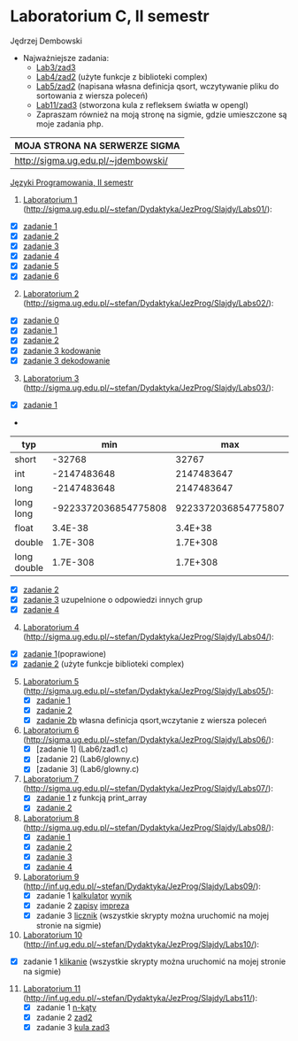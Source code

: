 # Laboratorium C, II semestr
Jędrzej Dembowski
* Najważniejsze zadania:
  * [Lab3/zad3](lab3/zad3.c) 
  * [Lab4/zad2](Lab4/zad2.c) (użyte funkcje z biblioteki complex)
  * [Lab5/zad2](Lab5/zad2b.c) (napisana własna definicja qsort, wczytywanie pliku do sortowania z wiersza poleceń)
  * [Lab11/zad3](Lab11/bryla.c) (stworzona kula z refleksem światła w opengl) 
  * Zapraszam również na moją stronę na sigmie, gdzie umieszczone są moje zadania php. 

|MOJA STRONA NA SERWERZE SIGMA|
|-------------------------------------------|
|http://sigma.ug.edu.pl/~jdembowski/|


[Języki Programowania, II semestr](http://sigma.ug.edu.pl/~stefan/Dydaktyka/JezProg/)

1. [Laboratorium 1](lab1) (http://sigma.ug.edu.pl/~stefan/Dydaktyka/JezProg/Slajdy/Labs01/):
  * [x] [zadanie 1](lab1/zad1.c)
  * [x] [zadanie 2](lab1/zad2.c)
  * [x] [zadanie 3](lab1/zad3.c)
  * [x] [zadanie 4](lab1/zad4.c)
  * [x] [zadanie 5](lab1/zad5.c)
  * [x] [zadanie 6](lab1/zad6.c)
2. [Laboratorium 2](lab2) (http://sigma.ug.edu.pl/~stefan/Dydaktyka/JezProg/Slajdy/Labs02/):
  * [x] [zadanie 0](lab2/zad0.c)
  * [x] [zadanie 1](lab2/zad1.c)
  * [x] [zadanie 2](lab2/zad2.c)
  * [x] [zadanie 3 kodowanie](lab2/zad3code.c)
  * [x] [zadanie 3 dekodowanie](lab2/zad3uncode.c)
3. [Laboratorium 3](lab3) (http://sigma.ug.edu.pl/~stefan/Dydaktyka/JezProg/Slajdy/Labs03/):
  * [x] [zadanie 1](lab3/zad1.c)
  * 
|typ        |                  min|                  max|    ziarno| prec|we/wy|
|-----------|---------------------|---------------------|----------|-----|-----|
|short      |               -32768|                32767|          |     | i   |
|int        |          -2147483648|           2147483647|          |     | d   |
|long       |          -2147483648|           2147483647|          |     | li  |
|long long  | -9223372036854775808|  9223372036854775807|          |     | lli |
|float      |              3.4E-38|              3.4E+38|       0  |   6 | f   |
|double     |             1.7E-308|             1.7E+308|       0  |  15 | lf  |
|long double|             1.7E-308|             1.7E+308|       0  |  18 | Lf  |

  * [x] [zadanie 2](lab3/zad2.c)
  * [x] [zadanie 3](lab3/zad3.c) uzupelnione o odpowiedzi innych grup
  * [x] [zadanie 4](lab3/zad4.c)
4. [Laboratorium 4](Lab4) (http://sigma.ug.edu.pl/~stefan/Dydaktyka/JezProg/Slajdy/Labs04/):  
  * [x] [zadanie 1](Lab4/zad1.c)(poprawione)
  * [x] [zadanie 2](Lab4/zad2.c) (użyte funkcje biblioteki complex)
5. [Laboratorium 5](Lab5) (http://sigma.ug.edu.pl/~stefan/Dydaktyka/JezProg/Slajdy/Labs05/):  
   * [x] [zadanie 1](Lab5/zad1.c)
   * [x] [zadanie 2](Lab5/zad2.c)
   * [x] [zadanie 2b](Lab5/zad2b.c) własna definicja qsort,wczytanie z wiersza poleceń
6. [Laboratorium 6](Lab6) (http://sigma.ug.edu.pl/~stefan/Dydaktyka/JezProg/Slajdy/Labs06/):
   * [x] [zadanie 1] (Lab6/zad1.c)  
   * [x] [zadanie 2] (Lab6/glowny.c)  
   * [x] [zadanie 3] (Lab6/glowny.c)  
7. [Laboratorium 7](Lab7) (http://sigma.ug.edu.pl/~stefan/Dydaktyka/JezProg/Slajdy/Labs07/):  
   * [x] [zadanie 1](Lab7/zad1.c) z funkcją print_array
   * [x] [zadanie 2](Lab7/zad2.c)
8. [Laboratorium 8](Lab8) (http://sigma.ug.edu.pl/~stefan/Dydaktyka/JezProg/Slajdy/Labs08/):   
   * [x] [zadanie 1](Lab8/zad1.c)
   * [x] [zadanie 2](Lab8/zad2.c)
   * [x] [zadanie 3](Lab8/zad3.c)
   * [x] [zadanie 4](Lab8/zad4.c) 
9. [Laboratorium 9](Lab9) (http://inf.ug.edu.pl/~stefan/Dydaktyka/JezProg/Slajdy/Labs09/): 
   * [x] zadanie 1 [kalkulator](Lab9/kalkulejtor.php) [wynik](Lab9/wynik.php)
   * [x] zadanie 2 [zapisy](Lab9/zapisy.php) [impreza](Lab9/impreza.php)
   * [x] zadanie 3 [licznik](Lab9/licznik.php) 
    (wszystkie skrypty można uruchomić na mojej stronie na sigmie)
10. [Laboratorium 10](Lab10) (http://inf.ug.edu.pl/~stefan/Dydaktyka/JezProg/Slajdy/Labs10/): 
   * [x] zadanie 1 [klikanie](Lab10/klikanie.php) 
    (wszystkie skrypty można uruchomić na mojej stronie na sigmie)
11. [Laboratorium 11](Lab11) (http://inf.ug.edu.pl/~stefan/Dydaktyka/JezProg/Slajdy/Labs11/):
    * [x] zadanie 1 [n-kąty](Lab11/nkonty.c) 
	* [x] zadanie 2 [zad2](Lab11/zad2.c) 
	* [x] zadanie 3 [kula zad3](Lab11/bryla.c) 
